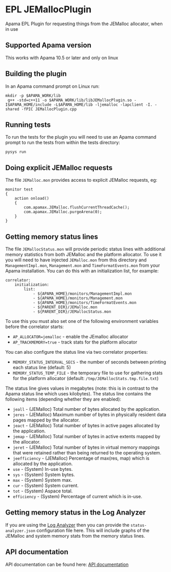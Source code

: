 # EPL JEMallocPlugin
Apama EPL Plugin for requesting things from the JEMalloc allocator, when in use

## Supported Apama version

This works with Apama 10.5 or later and only on linux

## Building the plugin

In an Apama command prompt on Linux run:

    mkdir -p $APAMA_WORK/lib
	 g++ -std=c++11 -o $APAMA_WORK/lib/libJEMallocPlugin.so -I$APAMA_HOME/include -L$APAMA_HOME/lib -ljemalloc -lapclient -I. -shared -fPIC JEMallocPlugin.cpp

## Running tests

To run the tests for the plugin you will need to use an Apama command prompt to run the tests from within the tests directory:

    pysys run

## Doing explicit JEMalloc requests

The file `JEMalloc.mon` provides access to explicit JEMalloc requests, eg:

	monitor test
	{
		action onload()
		{
			com.apamax.JEMalloc.flushCurrentThreadCache();
			com.apamax.JEMalloc.purgeArena(0);
		}
	}

## Getting memory status lines

The file `JEMallocStatus.mon` will provide periodic status lines with additional memory statistics from both JEMalloc and the platform allocator. To use it you will need to have injected `JEMalloc.mon` from this directory and `ManagementImpl.mon`, `Management.mon` and `TimeFormatEvents.mon` from your Apama installation. You can do this with an initialization list, for example:

	correlator:
		initialization:
			list:
				- ${APAMA_HOME}/monitors/ManagementImpl.mon
				- ${APAMA_HOME}/monitors/Management.mon
				- ${APAMA_HOME}/monitors/TimeFormatEvents.mon
				- ${PARENT_DIR}/JEMalloc.mon
				- ${PARENT_DIR}/JEMallocStatus.mon

To use this you must also set one of the following environment variables before the correlator starts:

- `AP_ALLOCATOR=jemalloc` - enable the JEmalloc allocator
- `AP_TRACKMEMORY=true` - track stats for the platform allocator

You can also configure the status line via two correlator properties:

- `MEMORY_STATUS_INTERVAL_SECS` - the number of seconds between printing each status line (default: 5)
- `MEMORY_STATUS_TEMP_FILE` - the temporary file to use for gathering stats for the platform allocator (default: `/tmp/JEMallocStats.tmp.file.txt`)

The status line gives values in megabytes (note: this is in contrast to the Apama status line which uses kilobytes). The status line contains the following items (depending whether they are enabled):

- `jeall` - (JEMalloc) Total number of bytes allocated by the application.
- `jeres` - (JEMalloc) Maximum number of bytes in physically resident data pages mapped by the allocator.
- `jeact` - (JEMalloc) Total number of bytes in active pages allocated by the application.
- `jemap` - (JEMalloc) Total number of bytes in active extents mapped by the allocator.
- `jeret` - (JEMalloc) Total number of bytes in virtual memory mappings that were retained rather than being returned to the operating system.
- `jeefficiency` - (JEMalloc) Percentage of max(res, map) which is allocated by the application.
- `use` - (System) In-use bytes.
- `sys` - (System) System bytes.
- `max` - (System) System max.
- `cur` - (System) System current.
- `tot` - (System) Aspace total.
- `efficiency` - (System) Percentage of current which is in-use.

## Getting memory status in the Log Analyzer

If you are using the [Log Analyzer](https://github.com/ApamaCommunity/apama-log-analyzer) then you can provide the `status-analyzer.json` configuration file here. This will include graphs of the JEMalloc and system memory stats from the memory status lines.

## API documentation

API documentation can be found here: [API documentation](https://mjj29.github.io/apama-jemalloc-plugin/)
